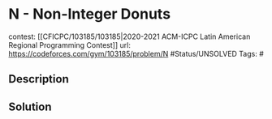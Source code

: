 # N - Non-Integer Donuts

contest: [[CFICPC/103185/103185|2020-2021 ACM-ICPC Latin American Regional Programming Contest]]
url: https://codeforces.com/gym/103185/problem/N
#Status/UNSOLVED
Tags: #

## Description

## Solution

